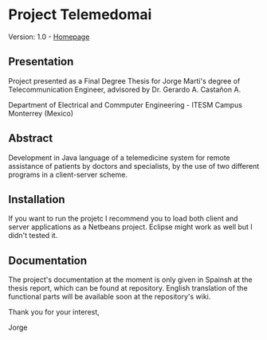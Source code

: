 Project Telemedomai       
=================================

Version: 1.0 - [Homepage](http://jorgemarti.com/projects/telemedomai)

## Presentation
Project presented as a Final Degree Thesis for Jorge Marti's degree of Telecommunication Engineer, advisored by Dr. Gerardo A. Castañon A.

Department of Electrical and Commputer Engineering - ITESM Campus Monterrey (Mexico)

## Abstract
Development in Java language of a telemedicine system for remote assistance of patients by doctors and specialists, by the use of two different programs in a client-server scheme.

## Installation

If you want to run the projetc I recommend you to load both client and server applications as a Netbeans project. Eclipse might work as well but I didn't tested it.

## Documentation

The project's documentation at the moment is only given in Spainsh at the thesis report, which can be found at repository.
English translation of the functional parts will be available soon at the repository's wiki.

Thank you for your interest,

Jorge
